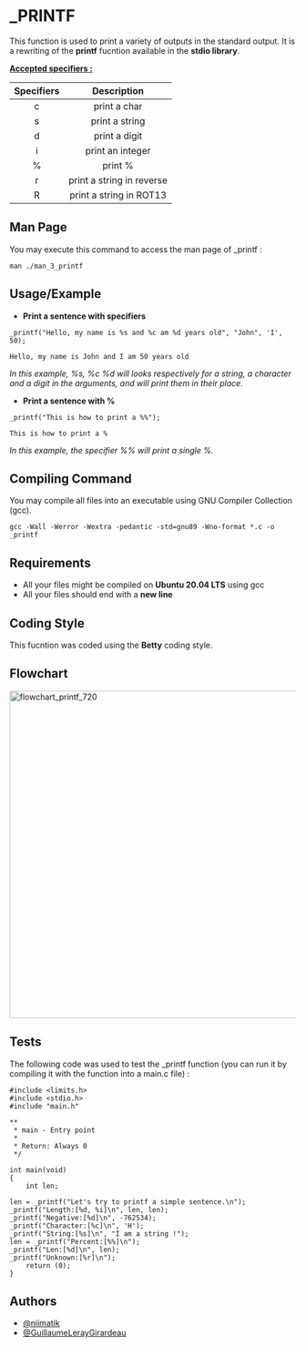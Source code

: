 
# _PRINTF

This function is used to print a variety of outputs in the standard output.
It is a rewriting of the **printf** fucntion available in the **stdio library**.

<ins>**Accepted specifiers :**</ins>

| Specifiers | Description |
| :---: | :---: |
| c | print a char |
| s | print a string |
| d | print a digit |
| i | print an integer |
| % | print % |
| r | print a string in reverse |
| R | print a string in ROT13 |

## Man Page

You may execute this command to access the man page of _printf :

````
man ./man_3_printf
````

## Usage/Example

- **Print a sentence with specifiers**
```
_printf("Hello, my name is %s and %c am %d years old", "John", 'I', 50);

Hello, my name is John and I am 50 years old
```
*In this example, %s, %c %d will looks respectively for a string, a character and a digit in the arguments, and will print them in their place.*

- **Print a sentence with %**

````
_printf("This is how to print a %%");

This is how to print a %
````
*In this example, the specifier %% will print a single %.*

## Compiling Command

You may compile all files into an executable using GNU Compiler Collection (gcc).

```
gcc -Wall -Werror -Wextra -pedantic -std=gnu89 -Wno-format *.c -o _printf
```
## Requirements

- All your files might be compiled on **Ubuntu 20.04 LTS** using gcc
- All your files should end with a **new line**

## Coding Style

This fucntion was coded using the **Betty** coding style.

## Flowchart

<img width="719" height="575" alt="flowchart_printf_720" src="https://github.com/user-attachments/assets/685cb9b8-b2c1-4855-be64-40d948f74db0" />


## Tests

The following code was used to test the _printf function (you can run it by compiling it with the function into a main.c file) :

````
#include <limits.h>
#include <stdio.h>
#include "main.h"

**
 * main - Entry point
 *
 * Return: Always 0
 */

int main(void)
{
    int len;

len = _printf("Let's try to printf a simple sentence.\n");
_printf("Length:[%d, %i]\n", len, len);
_printf("Negative:[%d]\n", -762534);
_printf("Character:[%c]\n", 'H');
_printf("String:[%s]\n", "I am a string !");
len = _printf("Percent:[%%]\n");
_printf("Len:[%d]\n", len);
_printf("Unknown:[%r]\n");
    return (0);
}
````


## Authors

- [@niimatik](https://github.com/niimatik)
- [@GuillaumeLerayGirardeau](https://github.com/GuillaumeLerayGirardeau)


